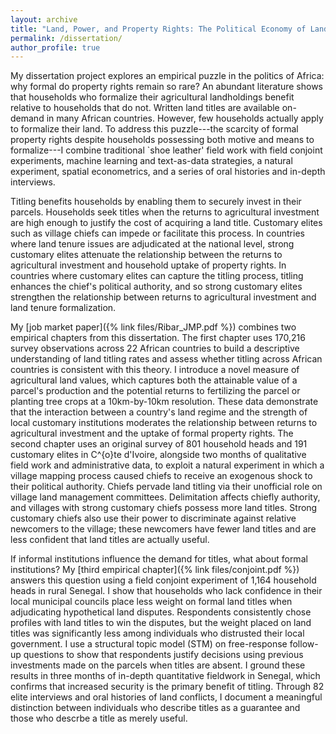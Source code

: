 ```yaml
---
layout: archive
title: "Land, Power, and Property Rights: The Political Economy of Land Titling in West Africa"
permalink: /dissertation/
author_profile: true
---
```



My dissertation project explores an empirical puzzle in the politics of Africa: why formal do property rights remain so rare? An abundant literature shows that households who formalize their agricultural landholdings benefit relative to households that do not. Written land titles are available on-demand in many African countries. However, few households actually apply to formalize their land. To address this puzzle---the scarcity of formal property rights despite households possessing both motive and means to formalize---I combine traditional `shoe leather' field work with field conjoint experiments, machine learning and text-as-data strategies, a natural experiment, spatial econometrics, and a series of oral histories and in-depth interviews. 

Titling benefits households by enabling them to securely invest in their parcels. Households seek titles when the returns to agricultural investment are high enough to justify the cost of acquiring a land title. Customary elites such as village chiefs can impede or facilitate this process. In countries where land tenure issues are adjudicated at the national level, strong customary elites attenuate the relationship between the returns to agricultural investment and household uptake of property rights. In countries where customary elites can capture the titling process, titling enhances the chief's political authority, and so strong customary elites strengthen the relationship between returns to agricultural investment and land tenure formalization. 

My [job market paper]({% link files/Ribar_JMP.pdf %}) combines two empirical chapters from this dissertation. The first chapter uses 170,216 survey observations across 22 African countries to build a descriptive understanding of land titling rates and assess whether titling across African countries is consistent with this theory. I introduce a novel measure of agricultural land values, which captures both the attainable value of a parcel's production and the potential returns to fertilizing the parcel or planting tree crops at a 10km-by-10km resolution. These data demonstrate that the interaction between a country's land regime and the strength of local customary institutions moderates the relationship between returns to agricultural investment and the uptake of formal property rights. The second chapter uses an original survey of 801 household heads and 191 customary elites in C\^{o}te d'Ivoire, alongside two months of qualitative field work and administrative data, to exploit a natural experiment in which a village mapping process caused chiefs to receive an exogenous shock to their political authority. Chiefs pervade land titling via their unofficial role on village land management committees. Delimitation affects chiefly authority, and villages with strong customary chiefs possess more land titles. Strong customary chiefs also use their power to discriminate against relative newcomers to the village; these newcomers have fewer land titles and are less confident that land titles are actually useful. 

If informal institutions influence the demand for titles, what about formal institutions? My [third empirical chapter]({% link files/conjoint.pdf %}) answers this question using a field conjoint experiment of 1,164 household heads in rural Senegal. I show that households who lack confidence in their local municipal councils place less weight on formal land titles when adjudicating hypothetical land disputes. Respondents consistently chose profiles with land titles to win the disputes, but the weight placed on land titles was significantly less among individuals who distrusted their local government. I use a structural topic model (STM) on free-response follow-up questions to show that respondents justify decisions using previous investments made on the parcels when titles are absent. I ground these results in three months of in-depth quantitative fieldwork in Senegal, which confirms that increased security is the primary benefit of titling. Through 82 elite interviews and oral histories of land conflicts, I document a meaningful distinction between individuals who describe titles as a guarantee and those who descrbe a title as merely useful. 

